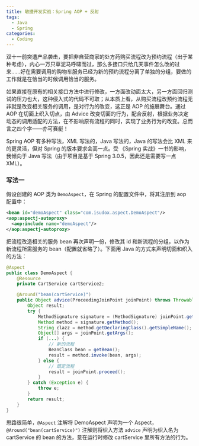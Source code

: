 ```yaml
---
title: 敏捷开发实战：Spring AOP + 反射
tags:
  - Java
  - Spring
categories:
  - Coding
---
```


双十一前突遭产品袭击，要把非自营商家的处方药购买流程改为预约流程（出于某种考虑），内心一万只草泥马呼啸而过，那么多接口只给几天事件怎么改的过来……好在需要调用的购物车服务已经为新的预约流程分离了单独的分组，要做的工作就是在恰当的时候调用恰当的服务。

<!-- more -->

如果直接在原有的相关接口方法中进行修改，一方面改动面太大，另一方面回归测试的压力也大，这种侵入式的代码不可取；从本质上看，从购买流程改预约流程无非就是改变相关服务的调用，是对行为的改变，这正是 AOP 的施展舞台。通过 AOP 在切面上织入切点，由 Advice 改变切面的行为，配合反射，根据业务决定动态的调用适配的方法，在不影响原有流程的同时，实现了业务行为的改变。总而言之四个字——亦可赛艇！

Spring AOP 有多种写法，XML 写法的，Java 写法的，Java 的写法会比 XML 来的更灵活，但对 Spring 的版本要求会高一点。受 《Spring 实战》一书的影响，我倾向于 Java 写法（由于项目是基于 Spring 3.0.5，因此还是需要写一点 XML）。

### 写法一

假设创建的 AOP 类为 `DemoAspect`，在 Spring 的配置文件中，将其注册到 aop 配置中：

```xml
<bean id="demoAspect" class="com.isudox.aspect.DemoAspect"/>
<aop:aspectj-autoproxy>
  <aop:include name="demoAspect"/>
</aop:aspectj-autoproxy>
```

把流程改造相关的服务 bean 再次声明一份，修改其 id 和新流程的分组，以作为新流程所需服务的 bean（配置就省略了）。下面用 Java 的方式来声明切面和织入的方法：

```java
@Aspect
public class DemoAspect {
    @Resource
    private CartService cartService2;

    @Around("bean(cartService)")
    public Object advice(ProceedingJoinPoint joinPoint) throws Throwable {
        Object result;
        try {
            MethodSignature signature = (MethodSignature) joinPoint.getSignature();
            Method method = signature.getMethod();
            String clazz = method.getDeclaringClass().getSimpleName();
            Object[] args = joinPoint.getArgs();
            if (...) {
                // 新的流程
                BeanClass bean = getBean();
                result = method.invoke(bean, args);
            } else {
                // 既定流程
                result = joinPoint.proceed();
            }
        } catch (Exception e) {
            throw e;
        }
        return result;
    }
}
```

思路很简单，`@Aspect` 注解将 DemoAspect 声明为一个 Aspect，`@Around("bean(cartService)")` 注解则将织入方法 `advice` 声明为织入名为 cartService 的 bean 的方法，意在运行时修改 cartService 里所有方法的行为。
